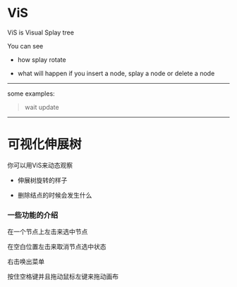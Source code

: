 # ViS

ViS is Visual Splay tree

You can see 

* how splay rotate


* what will happen if you insert a node, splay a node or delete a node

---

some examples:

> wait update







-----

# 可视化伸展树

你可以用ViS来动态观察

* 伸展树旋转的样子


* 删除结点的时候会发生什么



### 一些功能的介绍

在一个节点上左击来选中节点

在空白位置左击来取消节点选中状态

右击唤出菜单

按住空格键并且拖动鼠标左键来拖动画布

